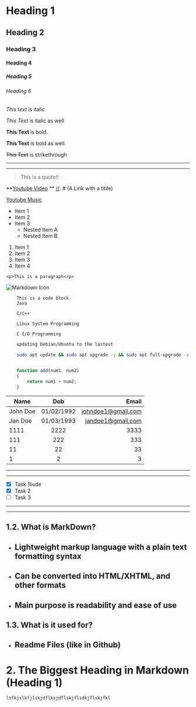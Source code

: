 <!-- Headings -->
<!-- with examples -->

# Heading 1

## Heading 2

### Heading 3

#### Heading 4

##### Heading 5

###### Heading 6

<!-- Italics -->

_This text_ is italic

_This Text_ is italic as well

<!-- Strong/Bold -->

**This Text** is bold.

**This Text** is bold as well.

<!-- Strikethrough -->

~~This Text~~ is strikethrough

<!-- Horizontal Rule -->

---

___

<!-- Blockquote -->

> This is a quote!!

<!-- Links -->

[//]: # (This is a link.)

**[Youtube Video](https://www.youtube.com)
**
[//]: # (A Link with a titile)

[Youtube Music](https://www.youtube.com "Youtube Music")

<!-- UL (Unordered Lists) -->

* Item 1
* Item 2
* Item 3
  * Nested Item A
  * Nested Item B

<!-- OL (Ordered Lists) -->

1. Item 1
1. Item 2
1. Item 3
4. Item 4

<!-- Inline Code Block -->

`<p>This is a paragraph</p>`

<!-- Images -->

![Markdown Icon](https://markdown-here.com/img/icon256.png)

<!-- Github Markdown -->

<!-- Code Blocks -->
```
    This is a code block.
    Java

    C/C++

    Linux System Programming

    C I/O Programming
```

```bash
    updating Debian/Ubuntu to the lastest
    
    sudo apt update && sudo apt upgrade -y && sudo apt full-upgrade -y
```

```Javascript

    function add(num1, num2)
    {
        return num1 + num2;
    }

```

<!-- tables -->

<!-- :xxx: (center) xx: (right) -->
|Name|Dob|Email|
|-|:------------:|-:|
|John Doe|01/02/1992|johndoe1@gmail.com|
|Jan Doe|01/03/1993|jandoe1@gmail.com|
|1111|2222|3333|
|111|222|333|
|11|22|33|
|1|2|3|

---
---

<!-- Task Lists -->
* [x] Task 1liude
* [x] Task 2
* [ ] Task 3

---
---

## 1.2. What is MarkDown?

* ## Lightweight markup language with a plain text formatting syntax
  
* ## Can be converted into HTML/XHTML, and other formats

* ## Main purpose is readability and ease of use

## 1.3. What is it used for?

* ## Readme Files (like in Github)

# 2. The Biggest Heading in Markdown (Heading 1)

``` Python code
lsfkjslkfjlskjdflksjdflskjflsdkjflskjfkl
